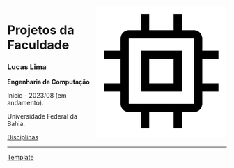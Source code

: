 <img src="./docs/computer_engineer.svg" width="300" align="right">

# Projetos da Faculdade

### Lucas Lima 

**Engenharia de Computação**

Início - 2023/08  (em andamento).

Universidade Federal da Bahia.

[Disciplinas](./DISCIPLINAS.md)

---
[Template](https://github.com/mende1/college-projects)
